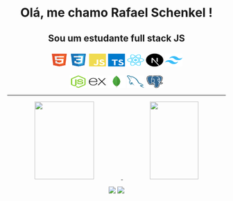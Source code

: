 <div align="center">
 <h1>Olá, me chamo Rafael Schenkel !</h1>

 <h2 align="center">Sou um estudante full stack JS</h2>

 <h3 align="center">
  <img align="center" alt="Rafa-HTML" height="30" width="40" src="https://raw.githubusercontent.com/devicons/devicon/master/icons/html5/html5-original.svg">
  <img align="center" alt="Rafa-CSS" height="30" width="40" src="https://raw.githubusercontent.com/devicons/devicon/master/icons/css3/css3-original.svg">
  <img align="center" alt="Rafa-JS" height="30" width="40" src="https://raw.githubusercontent.com/devicons/devicon/master/icons/javascript/javascript-plain.svg">
  <img align="center" alt="Rafa-TS" height="30" width="40" src="https://github.com/devicons/devicon/blob/master/icons/typescript/typescript-original.svg">
  <img align="center" alt="Rafa-React" height="30" width="40" src="https://github.com/devicons/devicon/blob/master/icons/react/react-original.svg">
  <img align="center" alt="Rafa-Next" height="30" width="40" src="https://github.com/devicons/devicon/blob/master/icons/nextjs/nextjs-original.svg">
  <img align="center" alt="Rafa-TailwindCSS" height="30" width="40" src="https://github.com/devicons/devicon/blob/master/icons/tailwindcss/tailwindcss-plain.svg"><br /><br />
  <img align="center" alt="Rafa-Node" height="30" width="40" src="https://github.com/devicons/devicon/blob/master/icons/nodejs/nodejs-original.svg">
  <img align="center" alt="Rafa-EX" height="30" width="40" src="https://github.com/devicons/devicon/blob/master/icons/express/express-original.svg">
  <img align="center" alt="Rafa-MondoDB" height="30" width="40" src="https://github.com/devicons/devicon/blob/master/icons/mongodb/mongodb-original.svg">
  <img align="center" alt="Rafa-MySQL" height="30" width="40" src="https://github.com/devicons/devicon/blob/master/icons/mysql/mysql-original.svg">
  <img align="center" alt="Rafa-PostGreSQL" height="30" width="40" src="https://github.com/devicons/devicon/blob/master/icons/postgresql/postgresql-original.svg">
 </h3>
</div>

<hr>

<div align="center">
 <a href="https://github.com/rafaschenkel/" </a>
 <img width="52%" height="180em" src="https://github-readme-stats.vercel.app/api?username=rafaschenkel&show_icons=true&icon_color=c004fd&text_color=CCCCCC&title_color=00FF00&bg_color=30,000000,000055&border_color=00FF00&border_radius=15&include_all_commits=true&count_private=true"/> 
 <img width="47%" height="180em" src="https://github-readme-stats.vercel.app/api/top-langs/?username=rafaschenkel&layout=compact&langs_count=4&icon_color=c004fd&text_color=CCCCCC&title_color=00FF00&bg_color=30,000000,000055&border_color=00FF00&border_radius=15"/> 
</div>
 
<p></p>
 
<div align="center">
 <a href="https://www.linkedin.com/in/rafaschenkeldev/" target="_blank"><img src="https://img.shields.io/badge/-LinkedIn-%230077B5?style=for-the-badge&logo=linkedin&logoColor=white" target="_blank"></a>
 <a href="mailto:rafaschenkel.dev@gmail.com"><img src="https://img.shields.io/badge/-Gmail-%23333?style=for-the-badge&logo=gmail&logoColor=white" target="_blank"></a>
</div>
